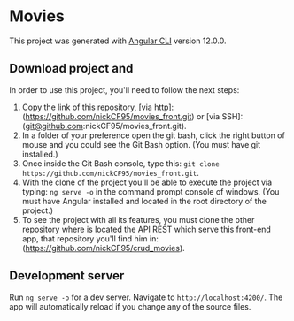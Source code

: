 # Movies

This project was generated with [Angular CLI](https://github.com/angular/angular-cli) version 12.0.0.

## Download project and 
In order to use this project, you'll need to follow the next steps:
1. Copy the link of this repository, [via http]:(https://github.com/nickCF95/movies_front.git) or [via SSH]:(git@github.com:nickCF95/movies_front.git).
2. In a folder of your preference open the git bash, click the right button of mouse and you could see the Git Bash option. (You must have git installed.)
3. Once inside the Git Bash console, type this: `git clone https://github.com/nickCF95/movies_front.git`.
4. With the clone of the project you'll be able to execute the project via typing: `ng serve -o` in the command prompt console of windows. (You must have Angular installed and located in the root directory of the project.)
5. To see the project with all its features, you must clone the other repository where is located the API REST which serve this front-end app, that repository you'll find him in: (https://github.com/nickCF95/crud_movies).


## Development server

Run `ng serve -o` for a dev server. Navigate to `http://localhost:4200/`. The app will automatically reload if you change any of the source files.

